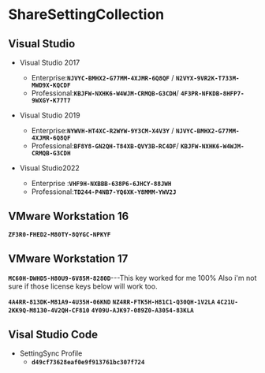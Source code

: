
#  ShareSettingCollection

## **Visual Studio**
- Visual Studio 2017
  - Enterprise:**`NJVYC-BMHX2-G77MM-4XJMR-6Q8QF`** / **`N2VYX-9VR2K-T733M-MWD9X-KQCDF`**
  - Professional:**`KBJFW-NXHK6-W4WJM-CRMQB-G3CDH`**/ **`4F3PR-NFKDB-8HFP7-9WXGY-K77T7`**

- Visual Studio 2019 
  - Enterprise:**`NYWVH-HT4XC-R2WYW-9Y3CM-X4V3Y`** / **`NJVYC-BMHX2-G77MM-4XJMR-6Q8QF`**
  - Professional:**`BF8Y8-GN2QH-T84XB-QVY3B-RC4DF`**/ **`KBJFW-NXHK6-W4WJM-CRMQB-G3CDH`**

- Visual Studio2022
  - Enterprise :**`VHF9H-NXBBB-638P6-6JHCY-88JWH`**
  - Professional:**`TD244-P4NB7-YQ6XK-Y8MMM-YWV2J`**

## **VMware Workstation 16**
**`ZF3R0-FHED2-M80TY-8QYGC-NPKYF`**

## **VMware Workstation 17**
**`MC60H-DWHD5-H80U9-6V85M-8280D`**---This key worked for me 100% 
Also i'm not sure if those license keys below will work too.

**`4A4RR-813DK-M81A9-4U35H-06KND`**
**`NZ4RR-FTK5H-H81C1-Q30QH-1V2LA`**
**`4C21U-2KK9Q-M8130-4V2QH-CF810`**
**`4Y09U-AJK97-089Z0-A3054-83KLA`**

## **Visal Studio Code**
- SettingSync Profile
  - **`d49cf73628eaf0e9f913761bc307f724`**
